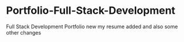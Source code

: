 # Portfolio-Full-Stack-Development
 Full Stack Development Portfolio
new my resume added and also some other changes

